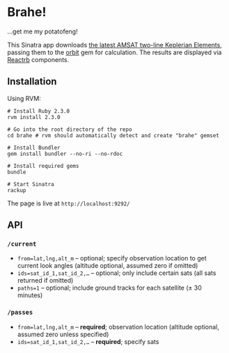 # Brahe!

…get me my potatofeng!

This Sinatra app downloads [the latest AMSAT two-line Keplerian Elements](http://www.amsat.org/amsat/ftp/keps/current/nasabare.txt), passing them to the [orbit](https://github.com/jeffmcfadden/orbit) gem for calculation. The results are displayed via [Reactrb](http://reactrb.org/) components.

## Installation

Using RVM:

```
# Install Ruby 2.3.0
rvm install 2.3.0

# Go into the root directory of the repo
cd brahe # rvm should automatically detect and create "brahe" gemset

# Install Bundler
gem install bundler --no-ri --no-rdoc

# Install required gems
bundle

# Start Sinatra
rackup
```

The page is live at `http://localhost:9292/`

## API

### `/current`

* `from=lat,lng,alt_m` – optional; specify observation location to get current look angles (altitude optional, assumed zero if omitted)
* `ids=sat_id_1,sat_id_2,…` – optional; only include certain sats (all sats returned if omitted)
* `paths=1` – optional; include ground tracks for each satellite (± 30 minutes)

### `/passes`

* `from=lat,lng,alt_m` – **required**; observation location (altitude optional, assumed zero unless specified)
* `ids=sat_id_1,sat_id_2,…` – **required**; specify sats
